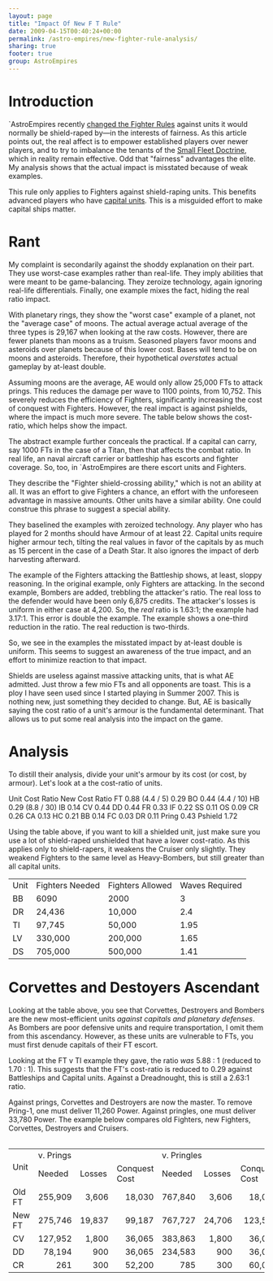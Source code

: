 ```yaml
---
layout: page
title: "Impact Of New F T Rule"
date: 2009-04-15T00:40:24+00:00
permalink: /astro-empires/new-fighter-rule-analysis/
sharing: true
footer: true
group: AstroEmpires
---
```


Introduction
============

`AstroEmpires recently 
[ changed the Fighter Rules](http://forum.astroempires.com/viewtopic.php?f=3&t=70020) 
against units it would normally be shield-raped by&mdash;in the interests of
fairness. As this article points out, the real affect is to empower
established players over newer players, and to try to imbalance the
tenants of the [Small Fleet Doctrine](/astro-empires/small-fleet-doctrine), which in reality remain
effective. Odd that "fairness" advantages the elite. My analysis shows
that the actual impact is misstated because of weak examples.

This rule only applies to Fighters against shield-raping units. This
benefits advanced players who have [capital units](/astro-empires/small-fleet-doctrine).
This is a misguided effort to make capital ships matter.



Rant
=========

My complaint is secondarily against the shoddy explanation on their
part. They use worst-case examples rather than real-life. They imply
abilities that were meant to be game-balancing. They zeroize technology,
again ignoring real-life differentials. Finally, one example mixes the
fact, hiding the real ratio impact.

With planetary rings, they show the "worst case" example of a
planet, not the "average case" of moons. The actual average actual
average of the three types is 29,167 
when looking at the raw costs. However, there are fewer planets
than moons as a truism. Seasoned players favor moons and asteroids over
planets because of this lower cost. Bases will tend to be on moons and
asteroids. Therefore, their hypothetical *overstates* actual gameplay 
by at-least double.

Assuming moons are the average, AE would only allow 25,000 FTs to attack
prings. This reduces the damage per wave to 1100 points,
from 10,752. This
severely reduces the efficiency of Fighters, significantly increasing the cost of
conquest with Fighters. However, the real impact is against pshields,
where the impact is much more severe. The table below shows the
cost-ratio, which helps show the impact.

The abstract example further conceals the practical. If a capital can
carry, say 1000 FTs in the case of a Titan, then that affects the combat
ratio. In real life, an naval aircraft carrier or battleship has escorts
and fighter coverage. So, too, in `AstroEmpires are there escort units
and Fighters.

They describe the "Fighter shield-crossing ability," which is not an
ability at all. It was an effort to give Fighters a chance, an effort
with the unforeseen advantage in massive amounts. Other units have a
similar ability. One could construe this phrase to suggest a special
ability.

They baselined the examples with zeroized technology. Any player who has
played for 2 months should have Armour of at least 22. Capital units
require higher armour tech, tilting the real values in favor of the
capitals by as much as 15 percent in the case of a Death Star. It also
ignores the impact of derb harvesting afterward.

The example of the Fighters attacking the Battleship shows, at least,
sloppy reasoning. In the original example, only Fighters are attacking.
In the second example, Bombers are added, trebbling the attacker's
ratio. The real loss to the defender would have been only 6,875 credits.
The attacker's losses is uniform in either case at 4,200.  So, the
*real* ratio is 1.63:1; the example had 3.17:1. This error is double
the example. The example shows a one-third reduction in the ratio. The real
reduction is two-thirds.

So, we see in the examples the misstated impact by at-least double is
uniform. This seems to suggest an awareness of the true impact, and an
effort to minimize reaction to that impact.

Shields are useless against massive attacking units, that is what AE 
admitted. Just throw a few mio FTs and all opponents are toast. This is
a ploy I have seen used since I started playing in Summer 2007. This is nothing
new, just something they decided to change. But, AE is basically
saying the cost ratio of a unit's armour is the fundamental determinant.
That allows us to put some real analysis into the impact on the game.

Analysis
========

To distill their analysis, divide your unit's armour by its cost (or cost,
by armour). Let's look at a the cost-ratio of units.



</tr>
<tr>
  <td class='heading'>Unit</td>
  <td class='heading'>Cost Ratio</td>
  <td class='heading'>New Cost Ratio</td>
</tr>
<tr>
  <td class='highlight'>FT</td>
  <td class='highlight'>0.88 (4.4 / 5)</td>
  <td class='highlight'>0.29</td>
</tr>
<tr>
  <td class='even highlight'>BO</td>
  <td colspan='2' class='even highlight'>0.44 (4.4 / 10)</td>
</tr>
<tr>
  <td >HB</td>
  <td colspan='2'>0.29 (8.8 / 30)</td>
</tr>
<tr>
  <td class='even'>IB</td>
  <td colspan='2' class='even'>0.14</td>
</tr>
<tr>
  <td class='highlight'>CV</td>
  <td colspan='2' class='highlight'>0.44</td>
</tr>
<tr>
  <td class='even highlight'>DD</td>
  <td colspan='2' class='even highlight'>0.44</td>
</tr>
<tr>
  <td >FR</td>
  <td colspan='2'>0.33</td>
</tr>
<tr>
  <td class='even'>IF</td>
  <td colspan='2' class='even'>0.22</td>
</tr>
<tr>
  <td >SS</td>
  <td colspan='2'>0.11</td>
</tr>
<tr>
  <td class='even'>OS</td>
  <td colspan='2' class='even'>0.09</td>
</tr>
<tr>
  <td class='highlight'>CR</td>
  <td colspan='2' class='highlight'>0.26</td>
</tr>
<tr>
  <td class='even'>CA</td>
  <td colspan='2' class='even'>0.13</td>
</tr>
<tr>
  <td >HC</td>
  <td colspan='2'>0.21</td>
</tr>
<tr>
  <td class='even'>BB</td>
  <td colspan='2' class='even'>0.14</td>
</tr>
<tr>
  <td >FC</td>
  <td colspan='2'>0.03</td>
</tr>
<tr>
  <td >DR</td>
  <td colspan='2'>0.11</td>
</tr>
<tr>
  <td class='even highlight'>Pring</td>
  <td colspan='2' class='even highlight'>0.43</td>
</tr>
<tr>
  <td class='highlight'>Pshield</td>
  <td colspan='2' class='highlight'>1.72</td><table class='table'>

Using the table above, if you want to kill a shielded unit, just make
sure you use a lot of shield-raped unshielded that have a lower
cost-ratio. As this applies only to shield-rapers, it weakens the
Cruiser only slightly. They weakend Fighters to the same level as
Heavy-Bombers, but still greater than all capital units.




</tr>
<tr>
  <td class='heading'>Unit</td>
  <td class='heading'>Fighters Needed</td>
  <td class='heading'>Fighters Allowed</td>
  <td class='heading'>Waves Required</td>
</tr>
<tr>
  <td >BB</td>
  <td >6090</td>
  <td >2000</td>
  <td >3</td>
</tr>
<tr>
  <td >DR</td>
  <td >24,436</td>
  <td >10,000</td>
  <td >2.4</td>
</tr>
<tr>
  <td >TI</td>
  <td >97,745</td>
  <td >50,000</td>
  <td >1.95</td>
</tr>
<tr>
  <td >LV</td>
  <td >330,000</td>
  <td >200,000</td>
  <td >1.65</td>
</tr>
<tr>
  <td >DS</td>
  <td >705,000</td>
  <td >500,000</td>
  <td >1.41</td><table class='table'>


Corvettes and Destoyers Ascendant
=================================

Looking at the table above, you see that Corvettes, Destroyers and
Bombers are the new most-efficient units *against capitals and planetary defenses*. 
As Bombers are poor defensive units and require transportation, I omit
them from this ascendancy.  However, as these units are vulnerable to
FTs, you must first denude capitals of their FT escort.

<div class=''>

Looking at the FT v TI example they gave, the ratio *was* 5.88 : 1
(reduced to 1.70 : 1). This suggests that the FT's cost-ratio is reduced
to 0.29 against Battleships and Capital units. Against a Dreadnought,
this is still a 2.63:1 ratio.

</div>

Against prings, Corvettes and Destroyers are now the master. To remove
Pring-1, one must deliver 11,260 Power. Against pringles, one must
deliver 33,780 Power. The example below compares old Fighters, new
Fighters, Corvettes, Destroyers and Cruisers.

<table class='table'>

</tr>
<tr>
  <td class='heading' rowspan='2'>Unit</td>
  <td class='heading' colspan='3'>v. Prings</td>
  <td class='heading' colspan='3'>v. Pringles</td>
</tr>
<tr>
  <td class='heading'>Needed</td>
  <td class='heading'>Losses</td>
  <td class='heading'>Conquest Cost</td>
  <td class='heading'>Needed</td>
  <td class='heading'>Losses</td>
  <td class='heading'>Conquest Cost</td>
</tr>
<tr>
  <td >Old FT</td>
  <td align='right'>255,909</td>
  <td align='right'>3,606</td>
  <td align='right'>18,030</td>
  <td align='right'>767,840</td>
  <td align='right'>3,606</td>
  <td align='right'>18,030</td>
</tr>
<tr>
  <td >New FT</td>
  <td align='right'>275,746</td>
  <td align='right'>19,837</td>
  <td align='right'>99,187</td>
  <td align='right'>767,727</td>
  <td align='right'>24,706</td>
  <td align='right'>123,533</td>
</tr>
<tr>
  <td >CV</td>
  <td align='right'>127,952</td>
  <td align='right'>1,800</td>
  <td align='right'>36,065</td>
  <td align='right'>383,863</td>
  <td align='right'>1,800</td>
  <td align='right'>36,065</td>
</tr>
<tr>
  <td >DD</td>
  <td align='right'>78,194</td>
  <td align='right'>900</td>
  <td align='right'>36,065</td>
  <td align='right'>234,583</td>
  <td align='right'>900</td>
  <td align='right'>36,065</td>
</tr>
<tr>
  <td >CR</td>
  <td align='right'>261</td>
  <td align='right'>300</td>
  <td align='right'>52,200</td>
  <td align='right'>785</td>
  <td align='right'>300</td>
  <td align='right'>60,000</td><table class='table'>







